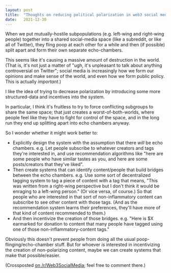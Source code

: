 ```yaml
---
layout: post
title:  "Thoughts on reducing political polarization in web3 social media"
date:   2021-12-30
---
```

When we put mutually-hostile subpopulations (e.g. left-wing and right-wing people) together into a shared social-media space (like a subreddit, or like all of Twitter), they fling poop at each other for a while and then (if possible) split apart and form their own separate echo-chambers.

This seems like it's causing a massive amount of destruction in the world. (That is, it's not just a matter of "ugh, it's unpleasant to talk about anything controversial on Twitter"; social media is increasingly how we form our opinions and make sense of the world, and even how we form public policy. This is actually *important*.)

I like the idea of trying to decrease polarization by introducing some more structured-data and incentives into the system.

In particular, I think it's fruitless to try to force conflicting subgroups to share the same space; that just creates a worst-of-both-worlds, where people feel like they have to fight for control of the space, and in the long run they end up splitting apart into echo chambers anyway.

So I wonder whether it might work better to:

  - Explicitly design the system with the assumption that there *will* be echo chambers. e.g. Let people subscribe to whatever creators and tags they're interested in, and use recommendation algorithms like "here are some people who have similar tastes as you, and here are some posts/creators that they've liked".
  - Then create systems that can identify content/people that build bridges between the echo chambers. e.g. Use some sort of decentralized tagging system to tag a piece of content with a tag that means, "This was written from a right-wing perspective but I don't think it would be enraging to a left-wing person." (Or vice versa, of course.) So that people who are interested in that sort of non-inflammatory content can subscribe to see other content with those tags. (And as the recommendation system learns their preferences, they'll have more of that kind of content recommended to them.)
  - And then incentivize the creation of those bridges. e.g. "Here is $X earmarked for donation to content that many people have tagged using one of those non-inflammatory-content tags."

Obviously this doesn't prevent people from doing all the usual poop-flinging/echo-chamber stuff. But for whoever *is* interested in incentivizing the creation of non-polarizing content, maybe we can create systems that make that possible/easier.

(Crossposted [on /r/Web3SocialMedia](https://www.reddit.com/r/Web3SocialMedia/comments/rreil8/thoughts_on_reducing_political_polarization/); feel free to comment there.)
